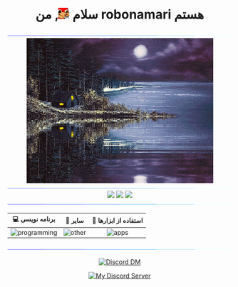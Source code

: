 <h1 align="center">
  سلام
  <img src="../../content/emojis/knuckles_coffee.gif" width="25" height="25" />,
  من robonamari هستم
</h1>

<div>
<img src="content/gifs/Color_bar.gif">

<div align="center">
  <img align="center" src="content/gifs/cabin.gif" width="419" height="325" />
</div>

<img src="content/gifs/Color_bar.gif">

<div align="center">

<img src="https://github-readme-stats.vercel.app/api?username=robonamari&theme=transparent" />
<img src="https://github-readme-stats.vercel.app/api/top-langs/?username=robonamari&theme=transparent" />
<img src="https://github-profile-trophy.vercel.app/?username=robonamari&theme=onedark&no-bg=true&no-frame=true" />

</div>

<img src="content/gifs/Color_bar.gif">

<div align="center">

|                          💻 برنامه نویسی                          |                              🔎 سایر                              |                                        🧰 استفاده از ابزارها                                        |
| :---------------------------------------------------------------: | :---------------------------------------------------------------: | :-------------------------------------------------------------------------------------------------: |
| ![programming](https://skillicons.dev/icons?i=py,html,css,nodejs) | ![other](https://skillicons.dev/icons?i=wordpress,sqlite,bots,md) | ![apps](https://skillicons.dev/icons?i=github,discord,powershell,vscode,cloudflare,workers,windows) |

</div>

<img src="content/gifs/Color_bar.gif">
</div>

<div align="center">

[![Discord DM](https://discord.c99.nl/widget/theme-3/905561025829548113.png)](https://discordapp.com/users/905561025829548113)

[![My Discord Server](https://discord.com/api/guilds/1044595742259556373/widget.png?style=banner2)](https://discord.gg/XEpFbnqrTq)

</div>
